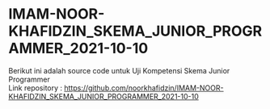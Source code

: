 # IMAM-NOOR-KHAFIDZIN_SKEMA_JUNIOR_PROGRAMMER_2021-10-10

Berikut ini adalah source code untuk Uji Kompetensi Skema Junior Programmer  
Link repository : https://github.com/noorkhafidzin/IMAM-NOOR-KHAFIDZIN_SKEMA_JUNIOR_PROGRAMMER_2021-10-10
